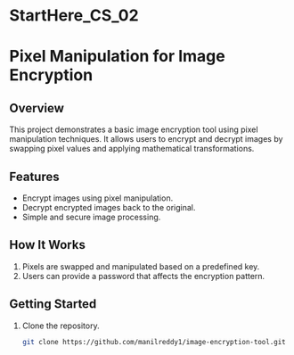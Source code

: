 # StartHere_CS_02
# Pixel Manipulation for Image Encryption

## Overview
This project demonstrates a basic image encryption tool using pixel manipulation techniques. It allows users to encrypt and decrypt images by swapping pixel values and applying mathematical transformations.

## Features
- Encrypt images using pixel manipulation.
- Decrypt encrypted images back to the original.
- Simple and secure image processing.

## How It Works
1. Pixels are swapped and manipulated based on a predefined key.
2. Users can provide a password that affects the encryption pattern.

## Getting Started
1. Clone the repository.
   ```bash
   git clone https://github.com/manilreddy1/image-encryption-tool.git
